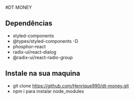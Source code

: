 #DT MONEY

## Dependências

* styled-components
* @types/styled-components -D
* phosphor-react
* radix-ui/react-dialog
* @radix-ui/react-radio-group



## Instale na sua maquina

* git clone https://github.com/Henrique990/dt-money.git
* npm i para instalar node_modules